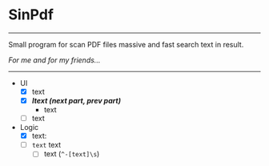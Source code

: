 # SinPdf 
____
Small program for scan PDF files massive and fast search text in result.

_For me and for my friends..._

____
* UI
  * [X] text
  * [X] ___ltext (_next part_, _prev part_)___
    * text
  * [ ] text
* Logic
  * [X] text: 
  * [ ] `text` text
    * [ ] text (```^-[text]\s```)
